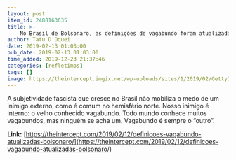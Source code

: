 ```yaml
---
layout: post
item_id: 2488163635
title: >-
    No Brasil de Bolsonaro, as definições de vagabundo foram atualizadas
author: Tatu D'Oquei
date: 2019-02-13 01:03:00
pub_date: 2019-02-13 01:03:00
time_added: 2019-12-23 21:37:46
categories: [refletimos]
tags: []
image: https://theintercept.imgix.net/wp-uploads/sites/1/2019/02/GettyImages-1043067954-1549994226.jpg?auto=compress%2Cformat&q=90&fit=crop&w=1200&h=800
---
```


A subjetividade fascista que cresce no Brasil não mobiliza o medo de um inimigo externo, como é comum no hemisfério norte. Nosso inimigo é interno: o velho conhecido vagabundo. Todo mundo conhece muitos vagabundos, mas ninguém se acha um. Vagabundo é sempre o “outro”.

**Link:** [https://theintercept.com/2019/02/12/definicoes-vagabundo-atualizadas-bolsonaro/](https://theintercept.com/2019/02/12/definicoes-vagabundo-atualizadas-bolsonaro/)

